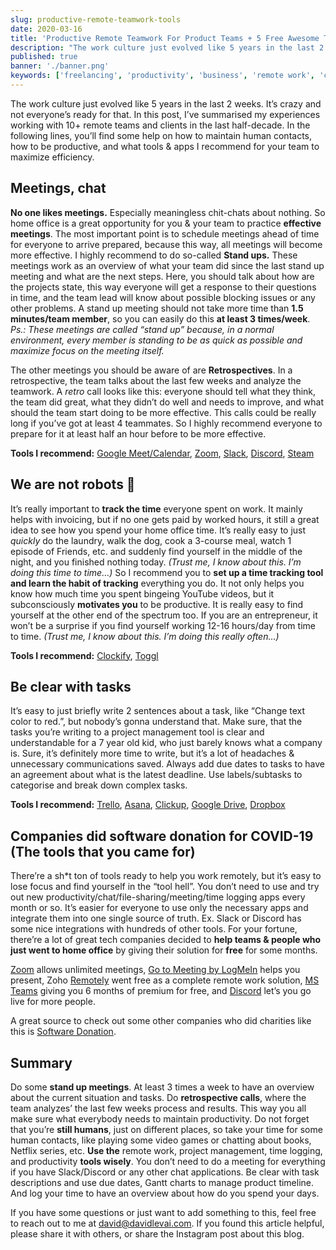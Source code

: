 ```yaml
---
slug: productive-remote-teamwork-tools
date: 2020-03-16
title: 'Productive Remote Teamwork For Product Teams + 5 Free Awesome Tools'
description: "The work culture just evolved like 5 years in the last 2 weeks. It’s crazy and not everyone’s ready for that. In this post, I’ve summarised my experiences working with  10+ remote teams and clients in the last half-decade. I hope there’s something for you to take away."
published: true
banner: './banner.png'
keywords: ['freelancing', 'productivity', 'business', 'remote work', 'corona virus', 'covid19', 'home office']
---
```


The work culture just evolved like 5 years in the last 2 weeks. It’s crazy and not everyone’s ready for that. In this post, I’ve summarised my experiences working with 10+ remote teams and clients in the last half-decade.  In the following lines, you’ll find some help on how to maintain human contacts, how to be productive, and what tools & apps I recommend for your team to maximize efficiency.

## Meetings, chat
**No one likes meetings.** Especially meaningless chit-chats about nothing. So home office is a great opportunity for you & your team to practice **effective meetings**. The most important point is to schedule meetings ahead of time for everyone to arrive prepared, because this way, all meetings will become more effective.
I highly recommend to do so-called **Stand ups.** These meetings work as an overview of what your team did since the last stand up meeting and what are the next steps. Here, you should talk about how are the projects state, this way everyone will get a response to their questions in time, and the team lead will know about possible blocking issues or any other problems. A stand up meeting should not take more time than **1.5 minutes/team member**, so you can easily do this **at least 3 times/week**.
*Ps.: These meetings are called “stand up” because, in a normal environment, every member is standing to be as quick as possible and maximize focus on the meeting itself.*

The other meetings you should be aware of are **Retrospectives**. In a retrospective, the team talks about the last few weeks and analyze the teamwork. A *retro* call looks like this: everyone should tell what they think, the team did great, what they didn’t do well and needs to improve, and what should the team start doing to be more effective. This calls could be really long if you’ve got at least 4 teammates. So I highly recommend everyone to prepare for it at least half an hour before to be more effective.

**Tools I recommend:** [Google Meet/Calendar](https://calendar.google.com), [Zoom](https://zoom.us), [Slack](https://slack.com), [Discord](https://discord.gg), [Steam](https://store.steampowered.com/)

## We are not robots 🤖
It’s really important to **track the time** everyone spent on work. It mainly helps with invoicing, but if no one gets paid by worked hours, it still a great idea to see how you spend your home office time. It’s really easy to just *quickly* do the laundry, walk the dog, cook a 3-course meal, watch 1 episode of Friends, etc. and suddenly find yourself in the middle of the night, and you finished nothing today. *(Trust me, I know about this. I’m doing this time to time…)*
So I recommend you to **set up a time tracking tool and learn the habit of tracking** everything you do. It not only helps you know how much time you spent bingeing YouTube videos, but it subconsciously **motivates you** to be productive.
It is really easy to find yourself at the other end of the spectrum too. If you are an entrepreneur, it won’t be a surprise if you find yourself working 12-16 hours/day from time to time. *(Trust me, I know about this. I’m doing this really often…)*

**Tools I recommend:** [Clockify](https://clockify.me), [Toggl](https://toggl.com)

## Be clear with tasks
It’s easy to just briefly write 2 sentences about a task, like “Change text color to red.”, but nobody’s gonna understand that. Make sure, that the tasks you’re writing to a project management tool is clear and understandable for a 7 year old kid, who just barely knows what a company is. Sure, it’s definitely more time to write, but it’s a lot of headaches & unnecessary communications saved.
Always add due dates to tasks to have an agreement about what is the latest deadline. Use labels/subtasks to categorise and break down complex tasks.

**Tools I recommend:** [Trello](https://trello.com), [Asana](https://asana.com), [Clickup](https://clickup.com), [Google Drive](https://drive.google.com), [Dropbox](https://dropbox.com)

## Companies did software donation for COVID-19 (The tools that you came for)
There’re a sh*t ton of tools ready to help you work remotely, but it’s easy to lose focus and find yourself in the “tool hell”. You don’t need to use and try out new productivity/chat/file-sharing/meeting/time logging apps every month or so. It’s easier for everyone to use only the necessary apps and integrate them into one single source of truth. Ex. Slack or Discord has some nice integrations with hundreds of other tools.
For your fortune, there’re a lot of great tech companies decided to **help teams & people who just went to home office** by giving their solution for **free** for some months.

[Zoom](https://blog.zoom.us/wordpress/2020/02/26/zoom-commitment-user-support-business-continuity-during-coronavirus-outbreak/) allows unlimited meetings, [Go to Meeting by LogMeIn](https://blog.gotomeeting.com/coronavirus-disruptions-and-support/) helps you present, Zoho  [Remotely](https://www.zoho.com/remotely) went free as a complete remote work solution,  [MS Teams](https://www.microsoft.com/en-us/microsoft-365/blog/2020/03/05/our-commitment-to-customers-during-covid-19/) giving you 6 months of premium for free, and [Discord](https://support.discordapp.com/hc/en-us/articles/360030714312-Stream-your-game-with-Go-Live-) let’s you go live for more people.

A great source to check out some other companies who did charities like this is [Software Donation](https://softwaredonation.org/).

## Summary
Do some **stand up meetings**. At least 3 times a week to have an overview about the current situation and tasks. Do **retrospective calls**, where the team analyzes’ the last few weeks process and results. This way you all make sure what everybody needs to maintain productivity. Do not forget that you’re **still humans**, just on different places, so take your time for some human contacts, like playing some video games or chatting about books, Netflix series, etc. **Use the** remote work, project management, time logging, and productivity **tools wisely**. You don’t need to do a meeting for everything if you have Slack/Discord or any other chat applications. Be clear with task descriptions and use due dates, Gantt charts to manage product timeline. And log your time to have an overview about how do you spend your days.

If you have some questions or just want to add something to this, feel free to reach out to me at david@davidlevai.com. If you found this article helpful, please share it with others, or share the Instagram post about this blog.